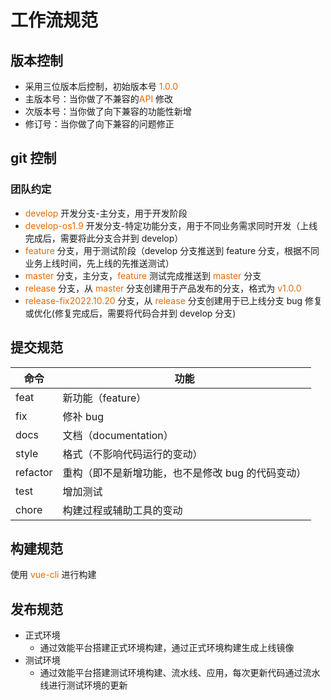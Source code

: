 # 工作流规范

## 版本控制

- 采用三位版本后控制，初始版本号 <font color="#e96900">1.0.0</font>
- 主版本号：当你做了不兼容的<font color="#e96900">API</font> 修改
- 次版本号：当你做了向下兼容的功能性新增
- 修订号：当你做了向下兼容的问题修正

## git 控制

### 团队约定

- <font color="#e96900">develop </font> 开发分支-主分支，用于开发阶段
- <font color="#e96900">develop-os1.9 </font> 开发分支-特定功能分支，用于不同业务需求同时开发（上线完成后，需要将此分支合并到 develop）
- <font color="#e96900">feature </font> 分支，用于测试阶段（develop 分支推送到 feature 分支，根据不同业务上线时间，先上线的先推送测试）
- <font color="#e96900">master</font> 分支，主分支，<font color="#e96900">feature </font> 测试完成推送到 <font color="#e96900">master </font> 分支
- <font color="#e96900">release</font> 分支，从 <font color="#e96900">master</font> 分支创建用于产品发布的分支，格式为 <font color="#e96900">v1.0.0</font>
- <font color="#e96900">release-fix2022.10.20</font> 分支，从 <font color="#e96900">release</font> 分支创建用于已上线分支 bug 修复或优化(修复完成后，需要将代码合并到 develop 分支)

## 提交规范

| 命令     | 功能                                              |
| -------- | ------------------------------------------------- |
| feat     | 新功能（feature）                                 |
| fix      | 修补 bug                                          |
| docs     | 文档（documentation）                             |
| style    | 格式（不影响代码运行的变动）                      |
| refactor | 重构（即不是新增功能，也不是修改 bug 的代码变动） |
| test     | 增加测试                                          |
| chore    | 构建过程或辅助工具的变动                          |

## 构建规范

使用 <font color="#e96900">vue-cli</font> 进行构建

## 发布规范

- 正式环境
  - 通过效能平台搭建正式环境构建，通过正式环境构建生成上线镜像
- 测试环境
  - 通过效能平台搭建测试环境构建、流水线、应用，每次更新代码通过流水线进行测试环境的更新
